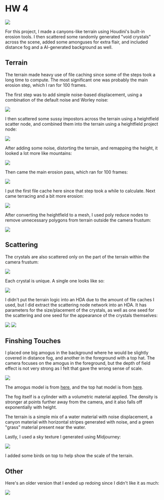 # HW 4

![](final%202/final.png)

For this project, I made a canyons-like terrain using Houdini's built-in erosion tools. I then scattered some randomly generated "void crystals" across the scene, added some amonguses for extra flair, and included distance fog and a AI-generated background as well.

## Terrain

The terrain made heavy use of file caching since some of the steps took a long time to compute. The most significant one was probably the main erosion step, which I ran for 100 frames.

The first step was to add simple noise-based displacement, using a combination of the default noise and Worley noise:

![](process_pics/terrain_noise.png)

I then scattered some sussy impostors across the terrain using a heightfield scatter node, and combined them into the terrain using a heightfield project node:

![](process_pics/terrain_amogus.png)

After adding some noise, distorting the terrain, and remapping the height, it looked a lot more like mountains:

![](process_pics/terrain_distorted.png)

Then came the main erosion pass, which ran for 100 frames:

![](process_pics/terrain_eroded_1.png)

I put the first file cache here since that step took a while to calculate. Next came terracing and a bit more erosion:

![](process_pics/terrain_eroded_2.png)

After converting the heightfield to a mesh, I used poly reduce nodes to remove unnecessary polygons from terrain outside the camera frustum:

![](process_pics/terrain_mesh_frustum.png)

## Scattering

The crystals are also scattered only on the part of the terrain within the camera frustum:

![](process_pics/terrain_crystals.png)

Each crystal is unique. A single one looks like so:

![](process_pics/crystal.png)

I didn't put the terrain logic into an HDA due to the amount of file caches I used, but I did extract the scattering node network into an HDA. It has parameters for the size/placement of the crystals, as well as one seed for the scattering and one seed for the appearance of the crystals themselves:

![](process_pics/hda_1.png)
![](process_pics/hda_2.png)

## Finshing Touches

I placed one big amogus in the background where he would be slightly covered in distance fog, and another in the foreground with a top hat. The camera focuses on the amogus in the foreground, but the depth of field effect is not very strong as I felt that gave the wrong sense of scale.

![](process_pics/scene_final.png)

The amogus model is from [here](https://sketchfab.com/3d-models/among-us-astronaut-clay-20b591de51eb4fc3a4c5a4d40c6011d5), and the top hat model is from [here](https://sketchfab.com/3d-models/top-hat-acc9845b7c48479c9b23d93d3643612f).

The fog itself is a cylinder with a volumetric material applied. The density is stronger at points further away from the camera, and it also falls off exponentially with height. 

The terrain is a simple mix of a water material with noise displacement, a canyon material with horizontal stripes generated with noise, and a green "grass" material present near the water.

Lastly, I used a sky texture I generated using Midjourney:

![](textures/sky%202.png)

I added some birds on top to help show the scale of the terrain.

## Other

Here's an older version that I ended up redoing since I didn't like it as much:

![](final%201/final.png)